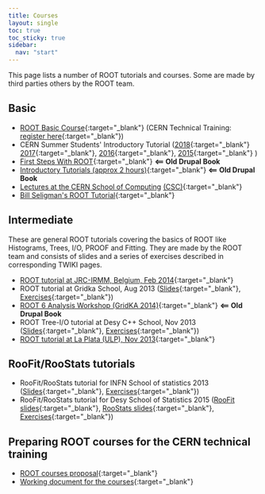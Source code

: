 ```yaml
---
title: Courses
layout: single
toc: true
toc_sticky: true
sidebar:
  nav: "start"
---
```


This page lists a number of ROOT tutorials and courses. Some are made by third parties others by the ROOT team.

## <a id="Basic" name="Basic"></a>Basic

*   [ROOT Basic Course](https://github.com/root-project/training/tree/master/BasicCourse){:target="_blank"} (CERN Technical Training: [register here](https://lms.cern.ch/ekp/servlet/ekp?TX=STRUCTUREDCATALOG&CAT=EKP000000464){:target="_blank"})
*   CERN Summer Students' Introductory Tutorial ([2018](https://indico.cern.ch/event/734958/){:target="_blank"} [2017](https://indico.cern.ch/event/648140/){:target="_blank"}, [2016](https://indico.cern.ch/event/536772/){:target="_blank"}, [2015](https://indico.cern.ch/event/395198/){:target="_blank"} )
*   [First Steps With ROOT](https://root.cern.ch/first-steps-root){:target="_blank"} **<== Old Drupal Book**
*   [Introductory Tutorials (approx 2 hours)](https://root.cern.ch/introductory-tutorials){:target="_blank"} **<== Old Drupal Book**
*   [Lectures at the CERN School of Computing](http://root.cern.ch/download/ROOT_CSC11-Handout.pdf) [(CSC)](http://csc.web.cern.ch/CSC/){:target="_blank"}
*   [Bill Seligman's ROOT Tutorial](http://www.nevis.columbia.edu/~seligman/root-class){:target="_blank"}

## <a id="Intermediate" name="Intermediate"></a>Intermediate

These are general ROOT tutorials covering the basics of ROOT like Histograms, Trees,  I/O, PROOF and Fitting. They are made by the ROOT team and consists of slides and a series of exercises described in corresponding TWIKI pages.

*   [ROOT tutorial at JRC-IRMM, Belgium, Feb 2014](https://twiki.cern.ch/twiki/bin/view/Main/RootIRMMTutorial2013){:target="_blank"}
*   ROOT tutorial at Gridka School, Aug 2013 ([Slides](https://indico.scc.kit.edu/indico/getFile.py/access?contribId=29&sessionId=19&resId=0&materialId=slides&confId=26){:target="_blank"}, [Exercises](https://twiki.cern.ch/twiki/bin/view/Main/RootGridKaTutorial2013){:target="_blank"})
*   [ROOT 6 Analysis Workshop (GridKA 2014)](https://root.cern.ch/root-6-analysis-workshop){:target="_blank"} **<== Old Drupal Book**
*   ROOT Tree-I/O tutorial at Desy C++ School,  Nov 2013 ([Slides](https://indico.desy.de/getFile.py/access?sessionId=4&resId=1&materialId=0&confId=8607){:target="_blank"}, [Exercises](https://twiki.cern.ch/twiki/bin/view/Main/ROOTDesyTutorial2013){:target="_blank"})
*   [ROOT tutorial at La Plata (ULP), Nov 2013](https://twiki.cern.ch/twiki/bin/view/Main/ROOTLaPlataTutorial){:target="_blank"}

## RooFit/RooStats tutorials

*   RooFit/RooStats tutorial for INFN School of statistics 2013 ([Slides](https://agenda.infn.it/getFile.py/access?contribId=15&resId=0&materialId=slides&confId=5719){:target="_blank"}, [Exercises](https://twiki.cern.ch/twiki/bin/view/RooStats/RooStatsTutorialsJune2013){:target="_blank"})
*   RooFit/RooStats tutorial for Desy School of Statistics 2015 ([RooFit slides](https://indico.desy.de/getFile.py/access?contribId=6&resId=0&materialId=slides&confId=11244){:target="_blank"}, [RooStats slides](https://indico.desy.de/getFile.py/access?contribId=10&resId=0&materialId=slides&confId=11244){:target="_blank"}, [Exercises](https://twiki.cern.ch/twiki/bin/view/RooStats/RooStatsTutorialsMarch2015){:target="_blank"})

## Preparing ROOT courses for the CERN technical training

*   [ROOT courses proposal](https://root.cern.ch/root-training-proposal){:target="_blank"}
*   [Working document for the courses](https://docs.google.com/spreadsheets/d/16GqoK2BvWGoX7vLgytz02LmJys7u2Mrzhfpdeg6yZGI){:target="_blank"}


